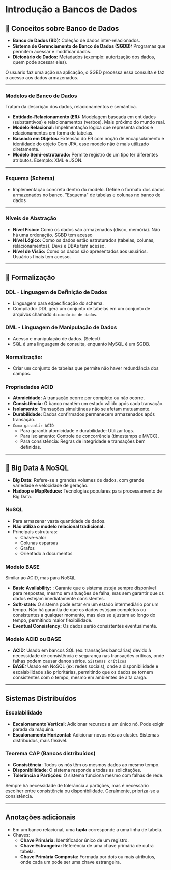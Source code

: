 # Introdução a Bancos de Dados 

## 🎲 Conceitos sobre Banco de Dados

- **Banco de Dados (BD):** Coleção de dados inter-relacionados.
- **Sistema de Gerenciamento de Banco de Dados (SGDB):** Programas que permitem acessar e modificar dados.
- **Dicionário de Dados:** Metadados (exemplo: autorização dos dados, quem pode acessar eles).

O usuário faz uma ação na aplicação, o SGBD processa essa consulta e faz o acesso aos dados armazenados.

---

### Modelos de Banco de Dados

Tratam da descrição dos dados, relacionamentos e semântica.

- **Entidade-Relacionamento (ER):** Modelagem baseada em entidades (substantivos) e relacionamentos (verbos). Mais próximo do mundo real.
- **Modelo Relacional:** Impelmentação lógica que representa dados e relacionamentos em forma de tabelas.
- **Baseado em Objetos:** Extensão do ER com noção de encapsulamento e identidade do objeto Com JPA, esse modelo não é mais utilizado diretamente.
- **Modelo Semi-estruturado:** Permite registro de um tipo ter diferentes atributos. Exemplo: XML e JSON.

 
---

### Esquema (Schema)

- Implementação concreta dentro do modelo. Define o formato dos dados armazenados no banco. "Esquema" de tabelas e colunas no banco de dados

---


### Níveis de Abstração

- **Nível Físico:** Como os dados são armazenados (disco, memória). Não há uma ordenação. SGBD tem acesso
- **Nível Lógico:** Como os dados estão estruturados (tabelas, colunas, relacionamentos). Devs e DBAs tem acesso.
- **Nível de Visão:** Como os dados são apresentados aos usuários. Usuários finais tem acesso.


---

## 🎲 Formalização

### DDL - Linguagem de Definição de Dados

- Linguagem para edpecificação do schema.
- Compilador DDL gera um conjunto de tabelas em um conjunto de arquivos chamado `dicionário de dados`.


### DML - Linguagem de Manipulação de Dados
- Acesso e manipulação de dados. (Select)
- SQL é uma linguagem de consulta, enquanto MySQL é um SGDB.

### Normalização: 
- Criar um conjunto de tabelas que permite não haver redundância dos campos.

### Propriedades ACID

- **Atomicidade:** A transação ocorre por completo ou não ocorre.
- **Consistência:** O banco mantém um estado válido após cada transação.
- **Isolamento:** Transações simultâneas não se afetam mutuamente.
- **Durabilidade:** Dados confirmados permanecem armazenados após transação.
- `Como garantir ACID`
    - Para garantir atomicidade e durabilidade: Utilizar logs. 
    - Para isolamento: Controle de concorrência (timestamps e MVCC).
    - Para consistência: Regras de integridade e transações bem definidas.

---

## 🎲 Big Data & NoSQL
 

- **Big Data:** Refere-se a grandes volumes de dados, com grande variedade e velocidade de geração.
- **Hadoop e MapReduce:** Tecnologias populares para processamento de Big Data.

### NoSQL

- Para armazenar vasta quantidade de dados. 
- **Não utiliza o modelo relacional tradicional.**
- Principais estruturas:
    - Chave-valor
    - Colunas esparsas
    - Grafos
    - Orientado a documentos


### Modelo BASE  
 
Similar ao ACID, mas para NoSQL

- **Basic Availability:** : Garante que o sistema esteja sempre disponível para respostas, mesmo em situações de falha, mas sem garantir que os dados estejam imediatamente consistentes.
- **Soft-state:** O sistema pode estar em um estado intermediário por um tempo. Não há garantia de que os dados estejam completos ou consistentes a qualquer momento, mas eles se ajustam ao longo do tempo, permitindo maior flexibilidade.
- **Eventual Consistency:** Os dados serão consistentes eventualmente.

### Modelo ACID ou BASE
- **ACID:** Usado em bancos SQL (ex: transações bancárias) devido à necessidade de consistência e segurança nas transações críticas, onde falhas podem causar danos sérios. `Sistemas críticos`
- **BASE:** Usado em NoSQL (ex: redes sociais), onde a disponibilidade e escalabilidade são prioritárias, permitindo que os dados se tornem consistentes com o tempo, mesmo em ambientes de alta carga.

--- 

## Sistemas Distribuídos

### Escalabilidade

- **Escalonamento Vertical:** Adicionar recursos a um único nó. Pode exigir parada da máquina.
- **Escalonamento Horizontal:** Adicionar novos nós ao cluster. Sistemas distribuídos, mais flexível.

### Teorema CAP (Bancos distribuídos)

- **Consistência**: Todos os nós têm os mesmos dados ao mesmo tempo.
- **Disponibilidade**: O sistema responde a todas as solicitações.
- **Tolerância a Partições**: O sistema funciona mesmo com falhas de rede.

Sempre há necessidade de tolerância a partições, mas é necessário escolher entre consistência ou disponibilidade. Geralmente, prioriza-se a consistência.

---

## Anotações adicionais
- Em um banco relacional, uma **tupla** corresponde a uma linha de tabela.
- Chaves:
    - **Chave Primária:** Identificador único de um registro.
    - **Chave Estrangeira:** Referência de uma chave primária de outra tabela.
    - **Chave Primária Composta:** Formada por dois ou mais atributos, onde cada um pode ser uma chave estrangeira.
